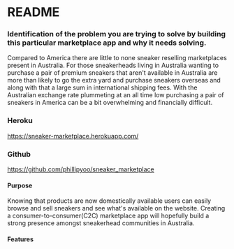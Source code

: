 # README

### Identification of the problem you are trying to solve by building this particular marketplace app and why it needs solving.

Compared to America there are little to none sneaker reselling marketplaces present in Australia. For those sneakerheads living in Australia wanting to purchase a pair of premium sneakers that aren't available in Australia are more than likely to go the extra yard and purchase sneakers overseas and along with that a large sum in international shipping fees. With the Australian exchange rate plummeting at an all time low purchasing a pair of sneakers in America can be a bit overwhelming and financially difficult. 

### Heroku 
https://sneaker-marketplace.herokuapp.com/

### Github 
https://github.com/phillipyoo/sneaker_marketplace

#### Purpose
Knowing that products are now domestically available users can easily browse and sell sneakers and see what's available on the website. Creating a consumer-to-consumer(C2C) marketplace app will hopefully build a strong presence amongst sneakerhead communities in Australia.

#### Features




